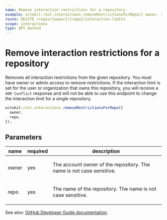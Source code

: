 ```yaml
---
name: Remove interaction restrictions for a repository
example: octokit.rest.interactions.removeRestrictionsForRepo({ owner, repo })
route: DELETE /repos/{owner}/{repo}/interaction-limits
scope: interactions
type: API method
---
```


# Remove interaction restrictions for a repository

Removes all interaction restrictions from the given repository. You must have owner or admin access to remove restrictions. If the interaction limit is set for the user or organization that owns this repository, you will receive a `409 Conflict` response and will not be able to use this endpoint to change the interaction limit for a single repository.

```js
octokit.rest.interactions.removeRestrictionsForRepo({
  owner,
  repo,
});
```

## Parameters

<table>
  <thead>
    <tr>
      <th>name</th>
      <th>required</th>
      <th>description</th>
    </tr>
  </thead>
  <tbody>
    <tr><td>owner</td><td>yes</td><td>

The account owner of the repository. The name is not case sensitive.

</td></tr>
<tr><td>repo</td><td>yes</td><td>

The name of the repository. The name is not case sensitive.

</td></tr>
  </tbody>
</table>

See also: [GitHub Developer Guide documentation](https://docs.github.com/rest/reference/interactions#remove-interaction-restrictions-for-a-repository).
